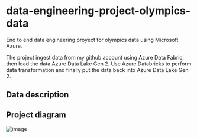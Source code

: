 # data-engineering-project-olympics-data
End to end data engineering proyect for olympics data using Microsoft Azure.

The project ingest data from my github account using Azure Data Fabric, then load the data Azure Data Lake Gen 2. Use Azure Databricks to perform data transformation and finally put the data back into Azure Data Lake Gen 2.

## Data description

## Project diagram

![image](https://github.com/guidozamora/data-engineering-project-olympics-data/assets/37388984/11a8c597-a757-4d5f-b543-c7ea14049904)



